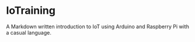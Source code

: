 # IoTraining
A Markdown written introduction to IoT using Arduino and Raspberry Pi with a casual language.
